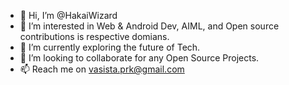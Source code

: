 - 👋 Hi, I’m @HakaiWizard
- 👀 I’m interested in Web & Android Dev, AIML, and Open source contributions is respective domians.
- 🌱 I’m currently exploring the future of Tech.
- 💞️ I’m looking to collaborate for any Open Source Projects.
- 📫 Reach me on vasista.prk@gmail.com

<!---
HakaiWizard/HakaiWizard is a ✨ special ✨ repository because its `README.md` (this file) appears on your GitHub profile.
You can click the Preview link to take a look at your changes.
--->
